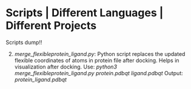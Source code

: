 # Scripts | Different Languages | Different Projects 

Scripts dump!!

2.  *merge_flexibleprotein_ligand.py*: Python script replaces the updated flexible coordinates of atoms in protein file after docking. Helps in visualization after docking. 
    Use: *python3* *merge_flexibleprotein_ligand.py* *protein.pdbqt* *ligand.pdbqt*
    Output: *protein_ligand.pdbqt*
